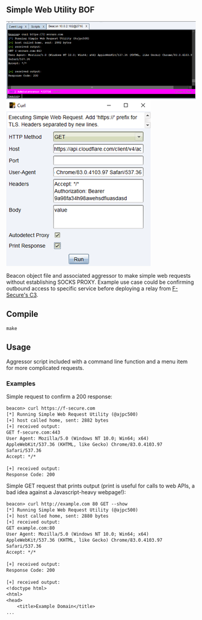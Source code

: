 ## Simple Web Utility BOF

![Simple Curl](images/simple_curl.png)
![Dialog Box](images/dialog_box.png)

Beacon object file and associated aggressor to make simple web requests without establishing SOCKS PROXY. Example use case could be confirming outbound access to specific service before deploying a relay from [F-Secure's C3](https://github.com/FSecureLABS/C3).

## Compile

```
make
```

## Usage

Aggressor script included with a command line function and a menu item for more complicated requests.

### Examples

Simple request to confirm a 200 response:

```
beacon> curl https://f-secure.com
[*] Running Simple Web Request Utility (@ajpc500)
[+] host called home, sent: 2882 bytes
[+] received output:
GET f-secure.com:443 
User Agent: Mozilla/5.0 (Windows NT 10.0; Win64; x64) AppleWebKit/537.36 (KHTML, like Gecko) Chrome/83.0.4103.97 Safari/537.36
Accept: */*

[+] received output:
Response Code: 200
```

Simple GET request that prints output (print is useful for calls to web APIs, a bad idea against a Javascript-heavy webpage!):

```
beacon> curl http://example.com 80 GET --show
[*] Running Simple Web Request Utility (@ajpc500)
[+] host called home, sent: 2880 bytes
[+] received output:
GET example.com:80 
User Agent: Mozilla/5.0 (Windows NT 10.0; Win64; x64) AppleWebKit/537.36 (KHTML, like Gecko) Chrome/83.0.4103.97 Safari/537.36
Accept: */*

[+] received output:
Response Code: 200

[+] received output:
<!doctype html>
<html>
<head>
    <title>Example Domain</title>
...
```